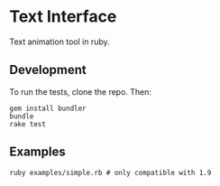 # Text Interface
Text animation tool in ruby.

## Development
To run the tests, clone the repo.  Then:

    gem install bundler
    bundle
    rake test

## Examples

    ruby examples/simple.rb # only compatible with 1.9
